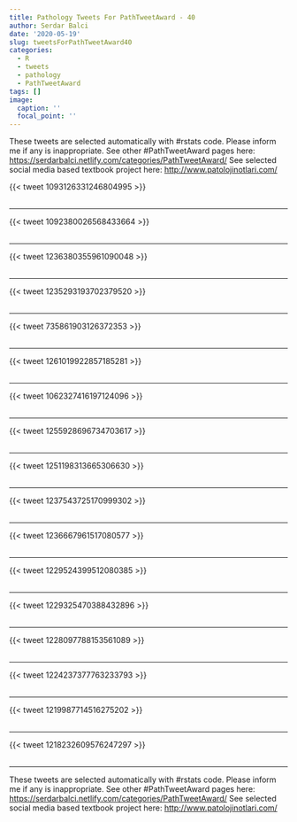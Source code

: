 ```yaml
---
title: Pathology Tweets For PathTweetAward - 40
author: Serdar Balci
date: '2020-05-19'
slug: tweetsForPathTweetAward40
categories:
  - R
  - tweets
  - pathology
  - PathTweetAward
tags: []
image:
  caption: ''
  focal_point: ''
---
```



These tweets are selected automatically with #rstats code. Please inform me if any is inappropriate.
See other #PathTweetAward pages here: https://serdarbalci.netlify.com/categories/PathTweetAward/ 
See selected social media based textbook project here: http://www.patolojinotlari.com/

{{< tweet 1093126331246804995 >}}
<br>
<br>
<hr>
{{< tweet 1092380026568433664 >}}
<br>
<br>
<hr>
{{< tweet 1236380355961090048 >}}
<br>
<br>
<hr>
{{< tweet 1235293193702379520 >}}
<br>
<br>
<hr>
{{< tweet 735861903126372353 >}}
<br>
<br>
<hr>
{{< tweet 1261019922857185281 >}}
<br>
<br>
<hr>
{{< tweet 1062327416197124096 >}}
<br>
<br>
<hr>
{{< tweet 1255928696734703617 >}}
<br>
<br>
<hr>
{{< tweet 1251198313665306630 >}}
<br>
<br>
<hr>
{{< tweet 1237543725170999302 >}}
<br>
<br>
<hr>
{{< tweet 1236667961517080577 >}}
<br>
<br>
<hr>
{{< tweet 1229524399512080385 >}}
<br>
<br>
<hr>
{{< tweet 1229325470388432896 >}}
<br>
<br>
<hr>
{{< tweet 1228097788153561089 >}}
<br>
<br>
<hr>
{{< tweet 1224237377763233793 >}}
<br>
<br>
<hr>
{{< tweet 1219987714516275202 >}}
<br>
<br>
<hr>
{{< tweet 1218232609576247297 >}}
<br>
<br>
<hr>


These tweets are selected automatically with #rstats code. Please inform me if any is inappropriate.
See other #PathTweetAward pages here: https://serdarbalci.netlify.com/categories/PathTweetAward/ 
See selected social media based textbook project here: http://www.patolojinotlari.com/
